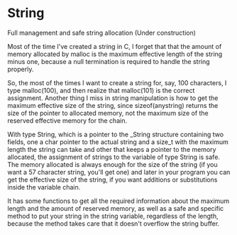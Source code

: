 # String
Full management and safe string allocation (Under construction)

Most of the time I've created a string in C, I forget that that the amount of memory allocated by malloc is the maximum effective length of the string minus one, because a null termination is required to handle the string properly.

So, the most of the times I want to create a string for, say, 100 characters, I type malloc(100), and then realize that malloc(101) is the correct assignment. Another thing I miss in string manipulation is how to get the maximum effective size of the string, since sizeof(anystring) returns the size of the pointer to allocated memory, not the maximum size of the reserved effective memory for the chain.

With type String, which is a pointer to the _String structure containing two fields, one a char pointer to the actual string and a size_t with the maximum length the string can take and other that keeps a pointer to the memory allocated, the assignment of strings to the variable of type String is safe. The memory allocated is always enough for the size of the string (if you want a 57 character string, you'll get one) and later in your program you can get the effective size of the string, if you want additions or substitutions inside the variable chain.

It has some functions to get all the required information about the maximum length and the amount of reserved memory, as well as a safe and specific method to put your string in the string variable, regardless of the length, because the method takes care that it doesn't overflow the string buffer.
